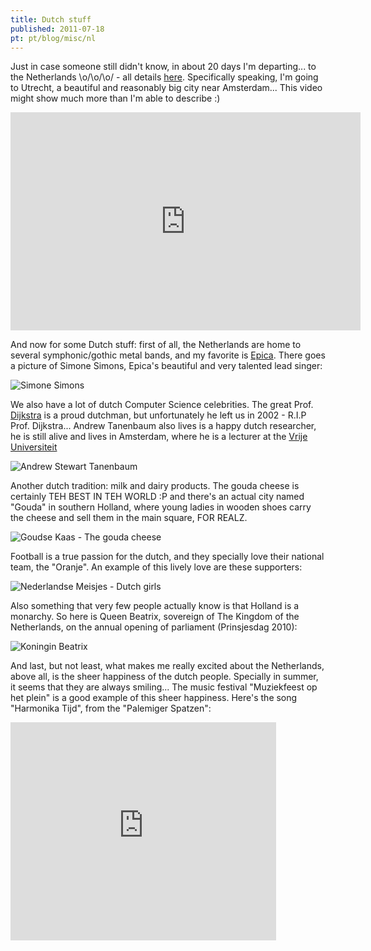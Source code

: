 ```yaml
---
title: Dutch stuff
published: 2011-07-18
pt: pt/blog/misc/nl
---
```


Just in case someone still didn't know, in about 20 days I'm departing...
to the Netherlands \o/\o/\o/ - all details [here](/en/blog/ac/buitenland).
Specifically speaking, I'm going to Utrecht, a beautiful and reasonably big city near Amsterdam...
This video might show much more than I'm able to describe :)

<iframe src="http://www.youtube.com/embed/358aE8PXeJA" frameborder="0" width="560" height="349"></iframe>

<!--more-->

And now for some Dutch stuff:
first of all, the Netherlands are home to several symphonic/gothic metal bands, and my favorite is [Epica][1].
There goes a picture of Simone Simons, Epica's beautiful and very talented lead singer:

![Simone Simons](/files/imgs/2011-07_simone-simons.jpg)

We also have a lot of dutch Computer Science celebrities.
The great Prof. [Dijkstra][2] is a proud dutchman, but unfortunately he left us in 2002 - R.I.P Prof. Dijkstra...
Andrew Tanenbaum also lives is a happy dutch researcher, he is still alive and lives in Amsterdam,
where he is a lecturer at the [Vrije Universiteit][3]

![Andrew Stewart Tanenbaum](/files/imgs/2011-07_tanenbaum-books.png)

Another dutch tradition: milk and dairy products.
The gouda cheese is certainly TEH BEST IN TEH WORLD :P and there's an actual city named "Gouda" in southern Holland,
where young ladies in wooden shoes carry the cheese and sell them in the main square, FOR REALZ.

![Goudse Kaas - The gouda cheese](/files/imgs/2011-07_gouda.jpg)

Football is a true passion for the dutch, and they specially love their national team, the "Oranje".
An example of this lively love are these supporters:

![Nederlandse Meisjes - Dutch girls](/files/imgs/2011-07_oranje-girls.jpg)

Also something that very few people actually know is that Holland is a monarchy.
So here is Queen Beatrix, sovereign of The Kingdom of the Netherlands, on the annual opening of parliament (Prinsjesdag 2010):

![Koningin Beatrix](/files/imgs/2011-07_beatrix.jpg)

And last, but not least, what makes me really excited about the Netherlands, above all, is the sheer happiness of the dutch people.
Specially in summer, it seems that they are always smiling...
The music festival "Muziekfeest op het plein" is a good example of this sheer happiness.
Here's the song "Harmonika Tijd", from the "Palemiger Spatzen":

<iframe src="http://www.youtube.com/embed/LuOrxz76fOo" frameborder="0" width="425" height="349"></iframe>

[1]: <http://www.epica.nl>
[2]: <http://en.wikipedia.org/wiki/Edsger_Dijkstra>
[3]: <http://www.cs.vu.nl/~ast/>

